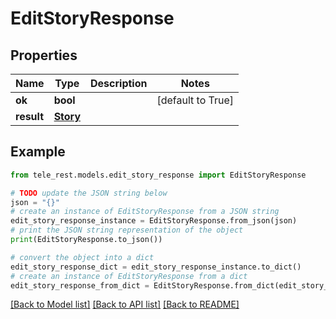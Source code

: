 # EditStoryResponse


## Properties

Name | Type | Description | Notes
------------ | ------------- | ------------- | -------------
**ok** | **bool** |  | [default to True]
**result** | [**Story**](Story.md) |  | 

## Example

```python
from tele_rest.models.edit_story_response import EditStoryResponse

# TODO update the JSON string below
json = "{}"
# create an instance of EditStoryResponse from a JSON string
edit_story_response_instance = EditStoryResponse.from_json(json)
# print the JSON string representation of the object
print(EditStoryResponse.to_json())

# convert the object into a dict
edit_story_response_dict = edit_story_response_instance.to_dict()
# create an instance of EditStoryResponse from a dict
edit_story_response_from_dict = EditStoryResponse.from_dict(edit_story_response_dict)
```
[[Back to Model list]](../README.md#documentation-for-models) [[Back to API list]](../README.md#documentation-for-api-endpoints) [[Back to README]](../README.md)



